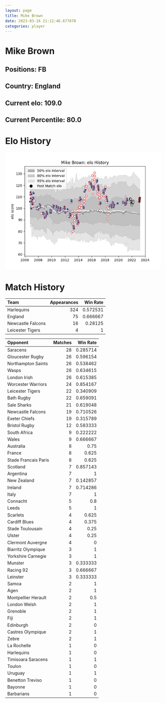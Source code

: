 ```yaml
---  
layout: page  
title: Mike Brown  
date: 2023-03-16 21:12:46.677870  
categories: player  
---
```

# Mike Brown

## Positions: FB

## Country: England

## Current elo: 109.0

## Current Percentile: 80.0

# Elo History


![elo history](history_MikeBrown.png)
# Match History


| Team              |   Appearances |   Win Rate |
|:------------------|--------------:|-----------:|
| Harlequins        |           324 |   0.572531 |
| England           |            75 |   0.666667 |
| Newcastle Falcons |            16 |   0.28125  |
| Leicester Tigers  |             4 |   1        |

| Opponent             |   Matches |   Win Rate |
|:---------------------|----------:|-----------:|
| Saracens             |        28 |   0.285714 |
| Gloucester Rugby     |        26 |   0.596154 |
| Northampton Saints   |        26 |   0.538462 |
| Wasps                |        26 |   0.634615 |
| London Irish         |        26 |   0.615385 |
| Worcester Warriors   |        24 |   0.854167 |
| Leicester Tigers     |        22 |   0.340909 |
| Bath Rugby           |        22 |   0.659091 |
| Sale Sharks          |        21 |   0.619048 |
| Newcastle Falcons    |        19 |   0.710526 |
| Exeter Chiefs        |        19 |   0.315789 |
| Bristol Rugby        |        12 |   0.583333 |
| South Africa         |         9 |   0.222222 |
| Wales                |         9 |   0.666667 |
| Australia            |         8 |   0.75     |
| France               |         8 |   0.625    |
| Stade Francais Paris |         8 |   0.625    |
| Scotland             |         7 |   0.857143 |
| Argentina            |         7 |   1        |
| New Zealand          |         7 |   0.142857 |
| Ireland              |         7 |   0.714286 |
| Italy                |         7 |   1        |
| Connacht             |         5 |   0.8      |
| Leeds                |         5 |   1        |
| Scarlets             |         4 |   0.625    |
| Cardiff Blues        |         4 |   0.375    |
| Stade Toulousain     |         4 |   0.25     |
| Ulster               |         4 |   0.25     |
| Clermont Auvergne    |         4 |   0        |
| Biarritz Olympique   |         3 |   1        |
| Yorkshire Carnegie   |         3 |   1        |
| Munster              |         3 |   0.333333 |
| Racing 92            |         3 |   0.666667 |
| Leinster             |         3 |   0.333333 |
| Samoa                |         2 |   1        |
| Agen                 |         2 |   1        |
| Montpellier Herault  |         2 |   0.5      |
| London Welsh         |         2 |   1        |
| Grenoble             |         2 |   1        |
| Fiji                 |         2 |   1        |
| Edinburgh            |         2 |   0        |
| Castres Olympique    |         2 |   1        |
| Zebre                |         2 |   1        |
| La Rochelle          |         1 |   0        |
| Harlequins           |         1 |   0        |
| Timisoara Saracens   |         1 |   1        |
| Toulon               |         1 |   0        |
| Uruguay              |         1 |   1        |
| Benetton Treviso     |         1 |   0        |
| Bayonne              |         1 |   0        |
| Barbarians           |         1 |   0        |